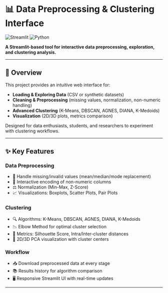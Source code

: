 # 📊 Data Preprocessing & Clustering Interface 

![Streamlit](https://img.shields.io/badge/Streamlit-FF4B4B?style=flat&logo=streamlit&logoColor=white)
![Python](https://img.shields.io/badge/Python-3.8%2B-blue?logo=python)

**A Streamlit-based tool for interactive data preprocessing, exploration, and clustering analysis.**

---

## 🚀 Overview

This project provides an intuitive web interface for:
- **Loading & Exploring Data** (CSV or synthetic datasets)
- **Cleaning & Preprocessing** (missing values, normalization, non-numeric handling)
- **Advanced Clustering** (K-Means, DBSCAN, AGNES, DIANA, K-Medoids)
- **Visualization** (2D/3D plots, metrics comparison)

Designed for data enthusiasts, students, and researchers to experiment with clustering workflows.

---

## ✨ Key Features

### **Data Preprocessing**
- 🧹 Handle missing/invalid values (mean/median/mode replacement)
- 🔢 Interactive encoding of non-numeric columns
- ⚖️ Normalization (Min-Max, Z-Score)
- 📈 Visualizations: Boxplots, Scatter Plots, Pair Plots

### **Clustering**
- 🔍 Algorithms: K-Means, DBSCAN, AGNES, DIANA, K-Medoids
- 📉 Elbow Method for optimal cluster selection
- 🌟 Metrics: Silhouette Score, Intra/Inter-cluster distances
- 🎨 2D/3D PCA visualization with cluster centers

### **Workflow**
- 📥 Download preprocessed data at every stage
- 📚 Results history for algorithm comparison
- 🖥️ Responsive Streamlit UI with real-time updates

---

